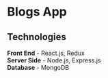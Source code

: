 # Blogs App

## Technologies
**Front End** - React.js, Redux  
**Server Side** - Node.js, Express.js  
**Database** - MongoDB  
